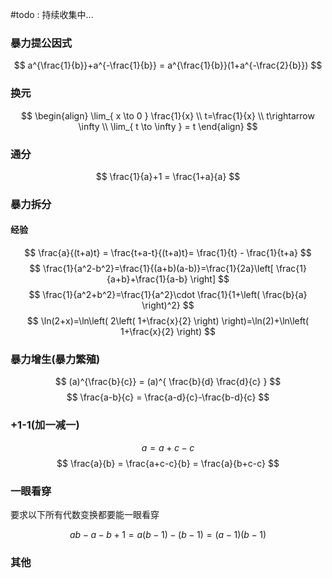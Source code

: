 #todo : 持续收集中...


### 暴力提公因式 

$$
a^{\frac{1}{b}}+a^{-\frac{1}{b}} = a^{\frac{1}{b}}(1+a^{-\frac{2}{b}})
$$

### 换元
$$
\begin{align}
\lim_{ x \to 0 } \frac{1}{x} \\
t=\frac{1}{x} \\
t\rightarrow \infty   \\
\lim_{ t \to \infty } = t 
\end{align} 
$$

### 通分
$$
\frac{1}{a}+1 = \frac{1+a}{a}
$$
### 暴力拆分

#### 经验
$$
\frac{a}{(t+a)t} = \frac{t+a-t}{(t+a)t}= \frac{1}{t} - \frac{1}{t+a}
$$
$$
\frac{1}{a^2-b^2}=\frac{1}{(a+b)(a-b)}=\frac{1}{2a}\left[ \frac{1}{a+b}+\frac{1}{a-b} \right]
$$
$$
\frac{1}{a^2+b^2}=\frac{1}{a^2}\cdot \frac{1}{1+\left( \frac{b}{a} \right)^2}
$$
$$
\ln(2+x)=\ln\left( 2\left( 1+\frac{x}{2} \right) \right)=\ln(2)+\ln\left( 1+\frac{x}{2} \right)
$$


### 暴力增生(暴力繁殖)
$$
(a)^{\frac{b}{c}} = (a)^{ \frac{b}{d} \frac{d}{c} }
$$
$$
\frac{a-b}{c} = \frac{a-d}{c}-\frac{b-d}{c}
$$

### +1-1(加一减一)
$$
a= a+c-c
$$
$$
\frac{a}{b} = \frac{a+c-c}{b} = \frac{a}{b+c-c}
$$


### 一眼看穿
要求以下所有代数变换都要能一眼看穿

$$
ab-a-b+1 =a(b-1)-(b-1)=(a-1)(b-1)
$$


### 其他


